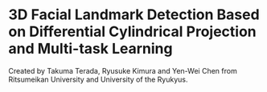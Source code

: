 # 3D Facial Landmark Detection Based on Differential Cylindrical Projection and Multi-task Learning

Created by Takuma Terada, Ryusuke Kimura and Yen-Wei Chen from Ritsumeikan University and University of the Ryukyus.

